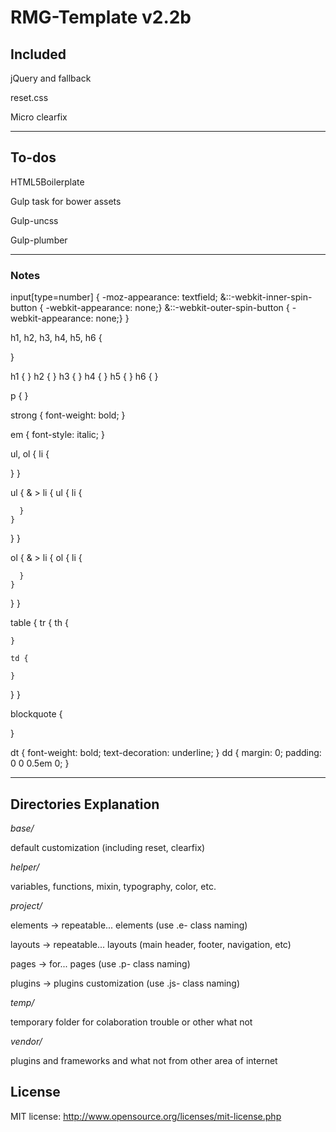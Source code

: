 RMG-Template v2.2b
==================================================

## Included

jQuery and fallback

reset.css

Micro clearfix

---

## To-dos

HTML5Boilerplate

Gulp task for bower assets

Gulp-uncss

Gulp-plumber

---

### Notes

input[type=number] {
  -moz-appearance: textfield;
  &::-webkit-inner-spin-button { -webkit-appearance: none;}
  &::-webkit-outer-spin-button { -webkit-appearance: none;}
}


h1, h2, h3, h4, h5, h6 {

}

h1 {  }
h2 {  }
h3 {  }
h4 {  }
h5 {  }
h6 {  }

p {  }

strong { font-weight: bold; }

em { font-style: italic; }

ul, ol {
  li {

  }
}

ul {
  & > li {
    ul {
      li {

      }
    }
  }
}

ol {
  & > li {
    ol {
      li {

      }
    }
  }
}

table {
  tr {
    th {

    }

    td {

    }
  }
}

blockquote {

}

dt {
  font-weight: bold;
  text-decoration: underline;
}
dd {
  margin: 0;
  padding: 0 0 0.5em 0;
}

---

## Directories Explanation

*base/*

default customization (including reset, clearfix)

*helper/*

variables, functions, mixin, typography, color, etc.

*project/*

elements  -> repeatable... elements (use .e- class naming)

layouts   -> repeatable... layouts (main header, footer, navigation, etc)

pages     -> for... pages (use .p- class naming)

plugins   -> plugins customization (use .js- class naming)

*temp/*

temporary folder for colaboration trouble or other what not

*vendor/*

plugins and frameworks and what not from other area of internet


## License
MIT license: http://www.opensource.org/licenses/mit-license.php